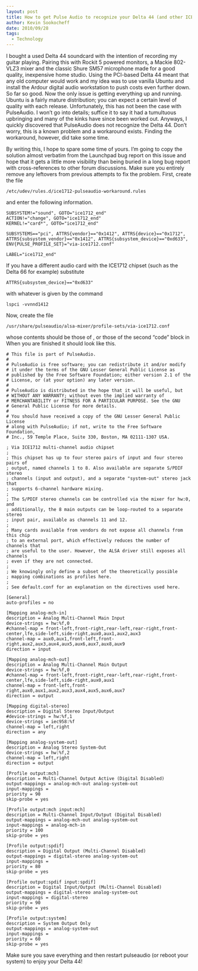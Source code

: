 ```yaml
---
layout: post
title: How to get Pulse Audio to recognize your Delta 44 (and other ICE1712 cards)
author: Kevin Sookocheff
date: 2010/09/28
tags:
  - Technology
---
```


I bought a used Delta 44 soundcard with the intention of recording my guitar playing. Pairing this with Rockit 5 powered monitors, a Mackie 802-VLZ3 mixer and the classic Shure SM57 microphone made for a good quality, inexpensive home studio. Using the PCI-based Delta 44 meant that any old computer would work and my idea was to use vanilla Ubuntu and install the Ardour digital audio workstation to push costs even further down. So far so good. Now the only issue is getting everything up and running. Ubuntu is a fairly mature distribution; you can expect a certain level of quality with each release. Unfortunately, this has not been the case with PulseAudio. I won’t go into details; suffice it to say it had a tumultuous upbringing and many of the kinks have since been worked out. Anyways, I quickly discovered that PulseAudio does not recognize the Delta 44. Don’t worry, this is a known problem and a workaround exists. Finding the workaround, however, did take some time.

By writing this, I hope to spare some time of yours. I’m going to copy the solution almost verbatim from the Launchpad bug report on this issue and hope that it gets a little more visibility than being buried in a long bug report with cross-references to other forum discussions. Make sure you entirely remove any leftovers from previous attempts to fix the problem. First, create the file

    /etc/udev/rules.d/ice1712-pulseaudio-workaround.rules

and enter the following information.

    SUBSYSTEM!="sound", GOTO="ice1712_end"
    ACTION!="change", GOTO="ice1712_end"
    KERNEL!="card*", GOTO="ice1712_end"
    
    SUBSYSTEMS=="pci", ATTRS{vendor}=="0x1412", ATTRS{device}=="0x1712", ATTRS{subsystem_vendor}=="0x1412", ATTRS{subsystem_device}=="0xd633", ENV{PULSE_PROFILE_SET}="via-ice1712.conf"
    
    LABEL="ice1712_end"

If you have a different audio card with the ICE1712 chipset (such as the Delta 66 for example) substitute

    ATTRS{subsystem_device}=="0xd633"

with whatever is given by the command

    lspci -vvnnd1412

Now, create the file

    /usr/share/pulseaudio/alsa-mixer/profile-sets/via-ice1712.conf

whose contents should be those of , or those of the second “code” block in  When you are finished it should look like this.

    # This file is part of PulseAudio.
    #
    # PulseAudio is free software; you can redistribute it and/or modify
    # it under the terms of the GNU Lesser General Public License as
    # published by the Free Software Foundation; either version 2.1 of the
    # License, or (at your option) any later version.
    #
    # PulseAudio is distributed in the hope that it will be useful, but
    # WITHOUT ANY WARRANTY; without even the implied warranty of
    # MERCHANTABILITY or FITNESS FOR A PARTICULAR PURPOSE. See the GNU
    # General Public License for more details.
    #
    # You should have received a copy of the GNU Lesser General Public License
    # along with PulseAudio; if not, write to the Free Software Foundation,
    # Inc., 59 Temple Place, Suite 330, Boston, MA 02111-1307 USA.
    
    ; Via ICE1712 multi-channel audio chipset
    ;
    ; This chipset has up to four stereo pairs of input and four stereo pairs of
    ; output, named channels 1 to 8. Also available are separate S/PDIF stereo
    ; channels (input and output), and a separate "system-out" stereo jack that
    ; supports 6-channel hardware mixing.
    ;
    ; The S/PDIF stereo channels can be controlled via the mixer for hw:0, and
    ; additionally, the 8 main outputs can be loop-routed to a separate stereo
    ; input pair, available as channels 11 and 12.
    ;
    ; Many cards available from vendors do not expose all channels from this chip
    ; to an external port, which effectively reduces the number of channels that
    ; are useful to the user. However, the ALSA driver still exposes all channels
    ; even if they are not connected.
    ;
    ; We knowingly only define a subset of the theoretically possible
    ; mapping combinations as profiles here.
    ;
    ; See default.conf for an explanation on the directives used here.
    
    [General]
    auto-profiles = no
    
    [Mapping analog-mch-in]
    description = Analog Multi-Channel Main Input
    device-strings = hw:%f,0
    #channel-map = front-left,front-right,rear-left,rear-right,front-center,lfe,side-left,side-right,aux0,aux1,aux2,aux3
    channel-map = aux0,aux1,front-left,front-right,aux2,aux3,aux4,aux5,aux6,aux7,aux8,aux9
    direction = input
    
    [Mapping analog-mch-out]
    description = Analog Multi-Channel Main Output
    device-strings = hw:%f,0
    #channel-map = front-left,front-right,rear-left,rear-right,front-center,lfe,side-left,side-right,aux0,aux1
    channel-map = front-left,front-right,aux0,aux1,aux2,aux3,aux4,aux5,aux6,aux7
    direction = output
    
    [Mapping digital-stereo]
    description = Digital Stereo Input/Output
    #device-strings = hw:%f,1
    device-strings = iec958:%f
    channel-map = left,right
    direction = any
    
    [Mapping analog-system-out]
    description = Analog Stereo System-Out
    device-strings = hw:%f,2
    channel-map = left,right
    direction = output
    
    [Profile output:mch]
    description = Multi-Channel Output Active (Digital Disabled)
    output-mappings = analog-mch-out analog-system-out
    input-mappings =
    priority = 90
    skip-probe = yes
    
    [Profile output:mch input:mch]
    description = Multi-Channel Input/Output (Digital Disabled)
    output-mappings = analog-mch-out analog-system-out
    input-mappings = analog-mch-in
    priority = 100
    skip-probe = yes
    
    [Profile output:spdif]
    description = Digital Output (Multi-Channel Disabled)
    output-mappings = digital-stereo analog-system-out
    input-mappings =
    priority = 80
    skip-probe = yes
    
    [Profile output:spdif input:spdif]
    description = Digital Input/Output (Multi-Channel Disabled)
    output-mappings = digital-stereo analog-system-out
    input-mappings = digital-stereo
    priority = 90
    skip-probe = yes
    
    [Profile output:system]
    description = System Output Only
    output-mappings = analog-system-out
    input-mappings =
    priority = 60
    skip-probe = yes

Make sure you save everything and then restart pulseaudio (or reboot your system) to enjoy your Delta 44!
